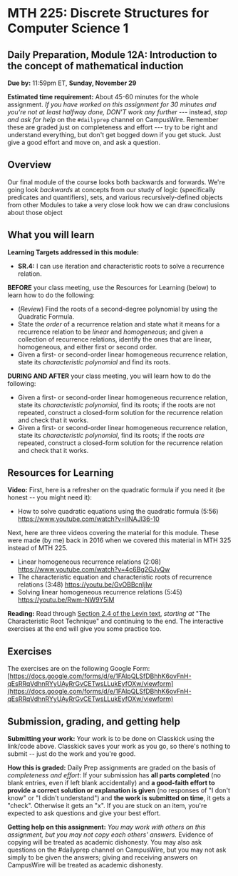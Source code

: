 # MTH 225: Discrete Structures for Computer Science 1 

## Daily Preparation, Module 12A: Introduction to the concept of mathematical induction 

**Due by:** 11:59pm ET, **Sunday, November 29** 

**Estimated time requirement:** About 45-60 minutes for the whole assignment. *If you have worked on this assignment for 30 minutes and you're not at least halfway done, DON'T work any further* --- instead, *stop and ask for help* on the `#dailyprep` channel on CampusWire. Remember these are graded just on completeness and effort --- try to be right and understand everything, but don't get bogged down if you get stuck. Just give a good effort and move on, and ask a question. 



## Overview 

Our final module of the course looks both backwards and forwards. We're going look *backwards* at concepts from our study of logic (specifically predicates and quantifiers), sets, and various recursively-defined objects from other Modules to take a very close look how we can draw conclusions about those object



## What you will learn 

**Learning Targets addressed in this module:** 

-   **SR.4:** I can use iteration and characteristic roots to solve a recurrence relation.

**BEFORE** your class meeting, use the Resources for Learning (below) to learn how to do the following: 

- (*Review*) Find the roots of a second-degree polynomial by using the Quadratic Formula. 
- State the *order* of a recurrence relation and state what it means for a recurrence relation to be *linear* and *homogeneous*; and given a collection of recurrence relations, identify the ones that are linear, homogeneous, and either first or second order. 
- Given a first- or second-order linear homogeneous recurrence relation, state its *characteristic polynomial* and find its roots.


**DURING AND AFTER** your class meeting, you will learn how to do the following: 

- Given a first- or second-order linear homogeneous recurrence relation, state its *characteristic polynomial*, find its roots; if the roots are not repeated, construct a closed-form solution for the recurrence relation and check that it works. 
- Given a first- or second-order linear homogeneous recurrence relation, state its *characteristic polynomial*, find its roots; if the roots *are* repeated, construct a closed-form solution for the recurrence relation and check that it works. 

## Resources for Learning

**Video:** First, here is a refresher on the quadratic formula if you need it (be honest -- you might need it): 

- How to solve quadratic equations using the quadratic formula (5:56) https://www.youtube.com/watch?v=IlNAJl36-10

Next, here are three videos covering the material for this module. These were made (by me) back in 2016 when we covered this material in MTH 325 instead of MTH 225. 

- Linear homogeneous recurrence relations (2:08) https://www.youtube.com/watch?v=4c6Bg2GJvQw
- The characteristic equation and characteristic roots of recurrence relations (3:48) https://youtu.be/GvOBBcnIjlw
- Solving linear homogeneous recurrence relations (5:45) https://youtu.be/Rwm-NW9Y5iM


**Reading:** Read through [Section 2.4 of the Levin text](http://discrete.openmathbooks.org/dmoi3/sec_recurrence.html), *starting at* "The Characteristic Root Technique" and continuing to the end.  The interactive exercises at the end will give you some practice too.


## Exercises

The exercises are on the following Google Form: [https://docs.google.com/forms/d/e/1FAIpQLSfDBhhK6ovFnH-qEsRRqVdhnRYyUAyRrGvCETwsLLukEyfOXw/viewform](https://docs.google.com/forms/d/e/1FAIpQLSfDBhhK6ovFnH-qEsRRqVdhnRYyUAyRrGvCETwsLLukEyfOXw/viewform)


## Submission, grading, and getting help 

**Submitting your work:** Your work is to be done on Classkick using the link/code above. Classkick saves your work as you go, so there's nothing to submit -- just do the work and you're good. 

**How this is graded:** Daily Prep assignments are graded on the basis of *completeness and effort*: If your submission has **all parts completed** (no blank entries, even if left blank accidentally) and **a good-faith effort to provide a correct solution or explanation is given** (no responses of "I don't know" or "I didn't understand") and **the work is submitted on time**, it gets a "check". Otherwise it gets an "x". If you are stuck on an item, you're expected to ask questions and give your best effort.  

**Getting help on this assignment:** *You may work with others on this assignment, but you may not copy each others' answers.* Evidence of copying will be treated as academic dishonesty. You may also ask questions on the #dailyprep channel on CampusWire, but you may not ask simply to be given the answers; giving and receiving answers on CampusWire will be treated as academic dishonesty.
<!--stackedit_data:
eyJoaXN0b3J5IjpbMTU2MzQ3MjQ1Ml19
-->